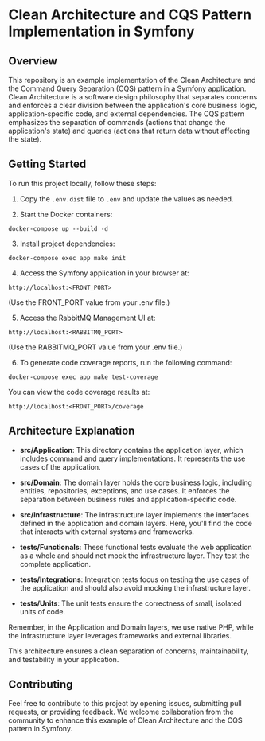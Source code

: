 # Clean Architecture and CQS Pattern Implementation in Symfony

## Overview

This repository is an example implementation of the Clean Architecture and the Command Query Separation (CQS) pattern in a Symfony application. Clean Architecture is a software design philosophy that separates concerns and enforces a clear division between the application's core business logic, application-specific code, and external dependencies. The CQS pattern emphasizes the separation of commands (actions that change the application's state) and queries (actions that return data without affecting the state).

## Getting Started

To run this project locally, follow these steps:

1. Copy the `.env.dist` file to `.env` and update the values as needed.

2. Start the Docker containers:

```shell
docker-compose up --build -d
```

3. Install project dependencies:

```shell
docker-compose exec app make init
```

4. Access the Symfony application in your browser at:

```shell
http://localhost:<FRONT_PORT>
```
(Use the FRONT_PORT value from your .env file.)

5. Access the RabbitMQ Management UI at:

```shell
http://localhost:<RABBITMQ_PORT>
```
(Use the RABBITMQ_PORT value from your .env file.)

6. To generate code coverage reports, run the following command:

```shell
docker-compose exec app make test-coverage
```
You can view the code coverage results at:

```shell
http://localhost:<FRONT_PORT>/coverage
```

## Architecture Explanation

- **src/Application**: This directory contains the application layer, which includes command and query implementations. It represents the use cases of the application.

- **src/Domain**: The domain layer holds the core business logic, including entities, repositories, exceptions, and use cases. It enforces the separation between business rules and application-specific code.

- **src/Infrastructure**: The infrastructure layer implements the interfaces defined in the application and domain layers. Here, you'll find the code that interacts with external systems and frameworks.

- **tests/Functionals**: These functional tests evaluate the web application as a whole and should not mock the infrastructure layer. They test the complete application.

- **tests/Integrations**: Integration tests focus on testing the use cases of the application and should also avoid mocking the infrastructure layer.

- **tests/Units**: The unit tests ensure the correctness of small, isolated units of code.

Remember, in the Application and Domain layers, we use native PHP, while the Infrastructure layer leverages frameworks and external libraries.

This architecture ensures a clean separation of concerns, maintainability, and testability in your application.

## Contributing

Feel free to contribute to this project by opening issues, submitting pull requests, or providing feedback. We welcome collaboration from the community to enhance this example of Clean Architecture and the CQS pattern in Symfony.